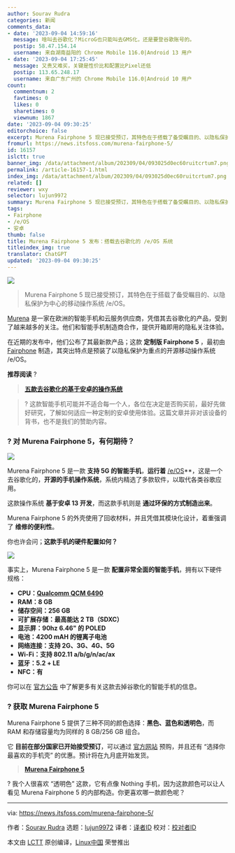```yaml
---
author: Sourav Rudra
categories: 新闻
comments_data:
- date: '2023-09-04 14:59:16'
  message: 啥叫去谷歌化？MicroG也只能叫去GMS化，还是要登谷歌账号的。
  postip: 58.47.154.14
  username: 来自湖南益阳的 Chrome Mobile 116.0|Android 13 用户
- date: '2023-09-04 17:25:45'
  message: 又贵又难买，关键是性价比和配置比Pixel还低
  postip: 113.65.248.17
  username: 来自广东广州的 Chrome Mobile 116.0|Android 10 用户
count:
  commentnum: 2
  favtimes: 0
  likes: 0
  sharetimes: 0
  viewnum: 1867
date: '2023-09-04 09:30:25'
editorchoice: false
excerpt: Murena Fairphone 5 现已接受预订，其特色在于搭载了备受瞩目的、以隐私保护为中心的移动操作系统 /e/OS。
fromurl: https://news.itsfoss.com/murena-fairphone-5/
id: 16157
islctt: true
banner_img: /data/attachment/album/202309/04/093025d0ec60ruitcrtum7.png
permalink: /article-16157-1.html
index_img: /data/attachment/album/202309/04/093025d0ec60ruitcrtum7.png.thumb.jpg
related: []
reviewer: wxy
selector: lujun9972
summary: Murena Fairphone 5 现已接受预订，其特色在于搭载了备受瞩目的、以隐私保护为中心的移动操作系统 /e/OS。
tags:
- Fairphone
- /e/OS
- 安卓
thumb: false
title: Murena Fairphone 5 发布：搭载去谷歌化的 /e/OS 系统
titleindex_img: true
translator: ChatGPT
updated: '2023-09-04 09:30:25'
---
```


![](/data/attachment/album/202309/04/093025d0ec60ruitcrtum7.png)



> 
> Murena Fairphone 5 现已接受预订，其特色在于搭载了备受瞩目的、以隐私保护为中心的移动操作系统 /e/OS。
> 
> 
> 


[Murena](https://murena.com/?sld=5) 是一家在欧洲的智能手机和云服务供应商，凭借其去谷歌化的产品，受到了越来越多的关注。他们和智能手机制造商合作，提供开箱即用的隐私关注体验。


在近期的发布中，他们公布了其最新款产品；这款 **定制版 Fairphone 5** ，最初由 [Fairphone](https://www.fairphone.com/) 制造，其突出特点是预装了以隐私保护为重点的开源移动操作系统 /e/OS。


**推荐阅读** ?



> 
> **[五款去谷歌化的基于安卓的操作系统](https://itsfoss.com/android-distributions-roms/)**
> 
> 
> 



> 
> ? 这款智能手机可能并不适合每一个人，各位在决定是否购买前，最好先做好研究，了解如何适应一种定制的安卓使用体验。这篇文章并非对该设备的背书，也不是我们的赞助内容。
> 
> 
> 


### ? 对 Murena Fairphone 5，有何期待？


![](/data/attachment/album/202309/04/093025zdhaa5vldikac8ia.jpg)


Murena Fairphone 5 是一款 **支持 5G 的智能手机**，**运行着** [/e/OS](https://e.foundation/e-os/)\*\*，这是一个去谷歌化的，**开源的手机操作系统**，系统内精选了多款软件，以取代各类谷歌应用。


这款操作系统 **基于安卓 13 开发**，而这款手机则是 **通过环保的方式制造出来**。


Murena Fairphone 5 的外壳使用了回收材料，并且凭借其模块化设计，着重强调了 **维修的便利性**。


你也许会问；**这款手机的硬件配置如何？**


![](/data/attachment/album/202309/04/093026r9oob7hxbmhckr7o.jpg)


事实上，Murena Fairphone 5 是一款 **配置非常全面的智能手机**，拥有以下硬件规格：


* **CPU：[Qualcomm QCM 6490](https://www.qualcomm.com/products/internet-of-things/industrial/building-enterprise/qcm6490)**
* **RAM：8 GB**
* **储存空间：256 GB**
* **可扩展存储：最高能达 2 TB（SDXC）**
* **显示屏：90hz 6.46" 的 POLED**
* **电池：4200 mAH 的锂离子电池**
* **网络连接：支持 2G、3G、4G、5G**
* **Wi-Fi：支持 802.11 a/b/g/n/ac/ax**
* **蓝牙：5.2 + LE**
* **NFC：有**


你可以在 [官方公告](https://murena.com/murena-fairphone-5-is-now-available-for-pre-order-at-murena-com/) 中了解更多有关这款去掉谷歌化的智能手机的信息。


### ? 获取 Murena Fairphone 5


Murena Fairphone 5 提供了三种不同的颜色选择：**黑色、蓝色和透明色**，而 RAM 和存储容量均为同样的 8 GB/256 GB 组合。


它 **目前在部分国家已开始接受预订**，可以通过 [官方网站](https://murena.com/shop/smartphones/brand-new/murena-fairphone-5/?sld=5) 预购，并且还有 “选择你最喜欢的手机壳” 的优惠。预计将在九月底开始发货。



> 
> **[Murena Fairphone 5](https://murena.com/shop/smartphones/brand-new/murena-fairphone-5/?sld=5)**
> 
> 
> 


? 我个人很喜欢 “透明色” 这款，它有点像 Nothing 手机，因为这款颜色可以让人看见 Murena Fairphone 5 的内部构造。你更喜欢哪一款颜色呢？




---


via: <https://news.itsfoss.com/murena-fairphone-5/>


作者：[Sourav Rudra](https://news.itsfoss.com/author/sourav/) 选题：[lujun9972](https://github.com/lujun9972) 译者：[译者ID](https://github.com/%E8%AF%91%E8%80%85ID) 校对：[校对者ID](https://github.com/%E6%A0%A1%E5%AF%B9%E8%80%85ID)


本文由 [LCTT](https://github.com/LCTT/TranslateProject) 原创编译，[Linux中国](https://linux.cn/) 荣誉推出